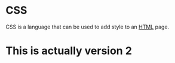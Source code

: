 # CSS

CSS is a language that can be used to add style to an [HTML](/wiki/HTML) page.

# This is actually version 2